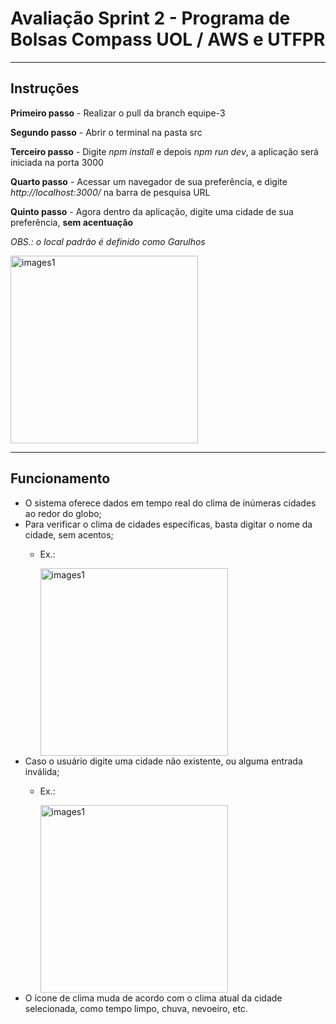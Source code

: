 # Avaliação Sprint 2 - Programa de Bolsas Compass UOL / AWS e UTFPR

***

## Instruções

__Primeiro passo__ - Realizar o pull da branch equipe-3

__Segundo passo__ - Abrir o terminal na pasta src

__Terceiro passo__ - Digite *npm install* e depois *npm run dev*, a aplicação será iniciada na porta 3000

__Quarto passo__ - Acessar um navegador de sua preferência, e digite *http://localhost:3000/* na barra de pesquisa URL

__Quinto passo__ - Agora dentro da aplicação, digite uma cidade de sua preferência, **sem acentuação**

  *OBS.: o local padrão é definido como Garulhos*

<img width="300" alt="images1" src="https://github.com/Compass-pb-aws-2023-UTFPR/sprint-2-pb-aws-utfpr/assets/103132209/7bec4e3c-bbd0-45d1-bfc0-d033bfd939b5">

***

## Funcionamento

- O sistema oferece dados em tempo real do clima de inúmeras cidades ao redor do globo;
- Para verificar o clima de cidades específicas, basta digitar o nome da cidade, sem acentos;
  - Ex.:
    
      <img width="300" alt="images1" src="https://github.com/Compass-pb-aws-2023-UTFPR/sprint-2-pb-aws-utfpr/assets/103132209/64217e80-7ccb-4f60-8fb8-94dae18ed2c6">
- Caso o usuário digite uma cidade não existente, ou alguma entrada inválida;
  - Ex.:
    
      <img width="300" alt="images1" src="https://github.com/Compass-pb-aws-2023-UTFPR/sprint-2-pb-aws-utfpr/assets/103132209/4d83f5aa-9f97-4d30-9f52-cca58a30b3e1">
- O ícone de clima muda de acordo com o clima atual da cidade selecionada, como tempo limpo, chuva, nevoeiro, etc.
